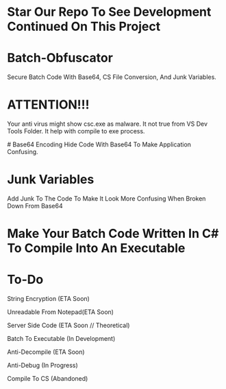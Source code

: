 # Star Our Repo To See Development Continued On This Project
# Batch-Obfuscator
Secure Batch Code With Base64, CS File Conversion, And Junk Variables. 
# ATTENTION!!!
<p>Your anti virus might show csc.exe as malware. It not true from VS Dev Tools Folder. It help with compile to exe process.</p>
# Base64 Encoding
Hide Code With Base64 To Make Application Confusing.

# Junk Variables
Add Junk To The Code To Make It Look More Confusing When Broken Down From Base64

# Make Your Batch Code Written In C# To Compile Into An Executable 

# To-Do
<p>String Encryption (ETA Soon)</p>
<p>Unreadable From Notepad(ETA Soon)</p>
<p>Server Side Code (ETA Soon // Theoretical)</p>
<p>Batch To Executable (In Development)</p>
<p>Anti-Decompile (ETA Soon)</p>
<p>Anti-Debug (In Progress)</p>

<p>Compile To CS (Abandoned)</p>
